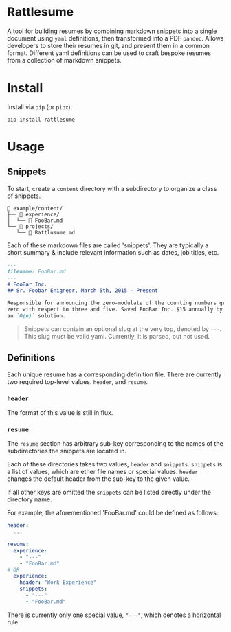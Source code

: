 # Rattlesume

A tool for building resumes by combining markdown snippets into a single
document using `yaml` definitions, then transformed into a PDF `pandoc`. Allows
developers to store their resumes in git, and present them in a common format.
Different yaml definitions can be used to craft bespoke resumes from a collection
of markdown snippets.

# Install

Install via `pip` (or `pipx`).

```console
pip install rattlesume
```

# Usage

## Snippets

To start, create a `content` directory with a subdirectory
to organize a class of snippets.

```
 example/content/
├──  experience/
│  └──  FooBar.md
└──  projects/
   └──  Rattlusume.md
```

Each of these markdown files are called 'snippets'. They are
typically a short summary & include relevant information such as
dates, job titles, etc.

```markdown
---
filename: FooBar.md
---
# FooBar Inc.
## Sr. Foobar Enigneer, March 5th, 2015 - Present

Responsible for announcing the zero-modulate of the counting numbers greater than
zero with respect to three and five. Saved FooBar Inc. $15 annually by implementing
an `O(n)` solution.
```

> Snippets can contain an optional slug at the very top, denoted by `---`.
> This slug must be valid yaml. Currently, it is parsed, but not used.


## Definitions

Each unique resume has a corresponding definition file.
There are currently two required top-level values. `header`,
and `resume`.

### `header`

The format of this value is still in flux.

### `resume`

The `resume` section has arbitrary sub-key corresponding to the
names of the subdirectories the snippets are located in.

Each of these directories takes two values, `header` and `snippets`.
`snippets` is a list of values, which are ether file names or special values.
`header` changes the default header from the sub-key to the given value.

If all other keys are omitted the `snippets` can be listed directly under the
directory name.

For example, the aforementioned 'FooBar.md' could be defined as follows:

```yaml
header:
  ...

resume:
  experience:
    - "---"
    - "FooBar.md"
# OR
  experience:
    header: "Work Experience"
    snippets:
      - "---"
      - "FooBar.md"
```

There is currently only one special value,
`"---"`, which denotes a horizontal rule.

